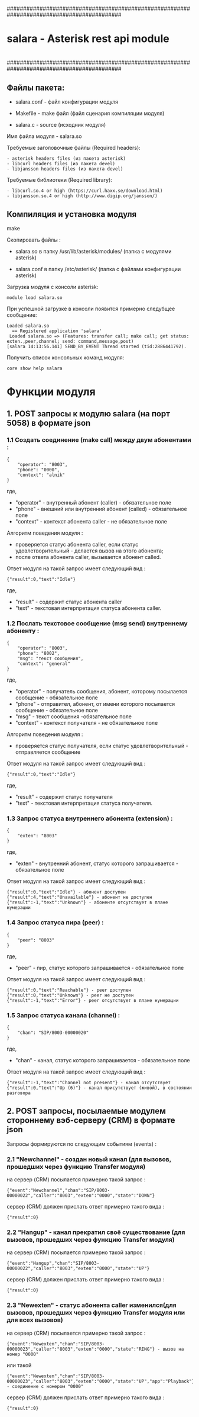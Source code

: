 ###########################################################################################
#
# 			salara - Asterisk rest api module
#
###########################################################################################

## Файлы пакета:

* salara.conf	- файл конфигурации модуля

* Makefile	- make файл (файл сценария компиляции модуля)

* salara.c	- source (исходник модуля)

Имя файла модуля - salara.so

Требуемые заголовочные файлы (Required headers):
```
- asterisk headers files (из пакета asterisk)
- libcurl headers files (из пакета devel)
- libjansson headers files (из пакета devel)
```
Требуемые библиотеки (Required library):
```
- libcurl.so.4 or high (https://curl.haxx.se/download.html)
- libjansson.so.4 or high (http://www.digip.org/jansson/)
```

## Компиляция и установка модуля

make

Скопировать файлы :

* salara.so	в папку /usr/lib/asterisk/modules/	(папка с модулями asterisk)

* salara.conf	в папку /etc/asterisk/			(папка с файлами конфигурации asterisk)

Загрузка модуля с консоли asterisk:
```
module load salara.so
```
При успешной загрузке в консоли появится примерно следубщее сообщение:
```
Loaded salara.so
  == Registered application 'salara'
 Loaded salara.so => (Features: transfer call; make call; get status: exten.,peer,channel; send: command,message,post)
[salara 14:13:56.141] SEND_BY_EVENT Thread started (tid:2886441792).
```

Получить список консольных команд модуля:
```
core show help salara
```


# Функции модуля


## 1. POST запросы к модулю salara (на порт 5058) в формате json

### 1.1 Создать соединение (make call) между двум абонентами :
```
{
    "operator": "8003",
    "phone": "0000",
    "context": "alnik"
}
```
где,
* "operator" - внутренный абонент (caller) - обязательное поле
* "phone" - внешний или внутренний абонент (called) - обязательное поле
* "context" - контекст абонента caller - не обязательное поле

Алгоритм поведения модуля :
*  проверяется статус абонента caller, если статус удовлетворительный - делается вызов на этого абонента;
*  после ответа абонента caller, вызывается абонент called.

Ответ модуля на такой запрос имеет следующий вид :
```
{"result":0,"text":"Idle"}
```
где,
* "result" - содержит статус абонента caller
* "text" - текстовая интерпретация статуса абонента caller.

### 1.2 Послать текстовое сообщение (msg send) внутреннему абоненту :
```
{
    "operator": "8003",
    "phone": "8002",
    "msg": "текст сообщения",
    "context": "general"
}
```
где,
* "operator" - получатель сообщения, абонент, которому посылается сообщение - обязательное поле
* "phone" - отправител, абонент, от имени которого посылается сообщение - обязательное поле
* "msg" - текст сообщения -обязательное поле
* "context" - контекст получателя - не обязательное поле

Алгоритм поведения модуля :
  - проверяется статус получателя, если статус удовлетворительный - отправляется сообщение

Ответ модуля на такой запрос имеет следующий вид :
```
{"result":0,"text":"Idle"}
```
где,
* "result" - содержит статус получателя
* "text" - текстовая интерпретация статуса получателя.

### 1.3 Запрос статуса внутреннего абонента (extension) :
```
{
    "exten": "8003"
}
```
где,
* "exten" - внутренний абонент, статус которого запрашивается - обязательное поле

Ответ модуля на такой запрос имеет следующий вид :
```
{"result":0,"text":"Idle"} - абонент доступен
{"result":4,"text":"Unavailable"} - абонент не доступен
{"result":-1,"text":"Unknown"} - абоненте отсутствует в плане нумерации
```

### 1.4 Запрос статуса пира (peer) :
```
{
    "peer": "8003"
}
```
где,
* "peer" - пир, статус которого запрашивается - обязательное поле

Ответ модуля на такой запрос имеет следующий вид :
```
{"result":0,"text":"Reachable"} - peer доступен
{"result":0,"text":"Unknown"} - peer не доступен
{"result":-1,"text":"Error"} - peer отсутствует в плане нумерации
```

### 1.5 Запрос статуса канала (channel) :
```
{
    "chan": "SIP/8003-00000020"
}
```
где,
* "chan" - канал, статус которого запрашивается - обязательное поле

Ответ модуля на такой запрос имеет следующий вид :
```
{"result":-1,"text":"Channel not present"} - канал отсутствует
{"result":0,"text":"Up (6)"} - канал присутствует (живой), в состоянии разговора
```

## 2. POST запросы, посылаемые модулем стороннему вэб-серверу (CRM) в формате json

Запросы формируются по следующим событиям (events) :

### 2.1 "Newchannel" - создан новый канал (для вызовов, прошедших через функцию Transfer модуля)
на сервер (CRM) посылается примерно такой запрос :
```
{"event":"Newchannel","chan":"SIP/8003-00000022","caller":"8003","exten":"0000","state":"DOWN"}
```
сервер (CRM) должен прислать ответ примерно такого вида :
```
{"result":0}
```

### 2.2 "Hangup" - канал прекратил своё существование (для вызовов, прошедших через функцию Transfer модуля)
на сервер (CRM) посылается примерно такой запрос :
```
{"event":"Hangup","chan":"SIP/8003-00000022","caller":"8003","exten":"0000","state":"UP"}
```
сервер (CRM) должен прислать ответ примерно такого вида :
```
{"result":0}
```

### 2.3 "Newexten" - статус абонента caller изменился(для вызовов, прошедших через функцию Transfer модуля или для всех вызовов)
на сервер (CRM) посылается примерно такой запрос :
```
{"event":"Newexten","chan":"SIP/8003-00000023","caller":"8003","exten":"0000","state":"RING"} - вызов на номер "0000"
```
или такой
```
{"event":"Newexten","chan":"SIP/8003-00000023","caller":"8003","exten":"0000","state":"UP","app":"Playback"} - соединение с номером "0000"
```
сервер (CRM) должен прислать ответ примерно такого вида :
```
{"result":0}
```


